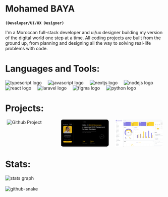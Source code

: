 # Mohamed BAYA

**`(Developer/UI/UX Designer)`**

I'm a Moroccan full-stack developer and ui/ux designer building my version of the digital world one step at a time. All coding projects are built from the ground up, from planning and designing all the way to solving real-life problems with code.

###




#  Languages and Tools:

<div align="left">
  <img src="https://cdn.jsdelivr.net/gh/devicons/devicon/icons/typescript/typescript-original.svg" height="30" alt="typescript logo"  />
  <img width="12" />
  <img src="https://cdn.jsdelivr.net/gh/devicons/devicon/icons/javascript/javascript-original.svg" height="30" alt="javascript logo"  />
  <img width="12" />
  <img src="https://cdn.jsdelivr.net/gh/devicons/devicon/icons/nextjs/nextjs-original.svg" height="30" alt="nextjs logo"  />
  <img width="12" />
  <img src="https://cdn.jsdelivr.net/gh/devicons/devicon/icons/nodejs/nodejs-original.svg" height="30" alt="nodejs logo"  />
  <img width="12" />
  <img src="https://cdn.jsdelivr.net/gh/devicons/devicon/icons/react/react-original.svg" height="30" alt="react logo"  />
  <img width="12" />
  <img src="https://cdn.jsdelivr.net/gh/devicons/devicon/icons/laravel/laravel-original.svg" height="30" alt="laravel logo"  />
  <img width="12" />
  <img src="https://cdn.jsdelivr.net/gh/devicons/devicon/icons/figma/figma-original.svg" height="30" alt="figma logo"  />
  <img width="12" />
  <img src="https://cdn.jsdelivr.net/gh/devicons/devicon/icons/python/python-original.svg" height="30" alt="python logo"  />
</div>

# Projects:
<div style="display: flex; justify-content: center; gap: 20px;">
  <img src="defluenze.svg" width="30%" alt="Github Project" />
  <img src="portfolio.svg" width="30%" alt="Github Project" />
  <img src="school.svg" width="30%" alt="Github Project" />
</div>

# Stats:

<div align="left">
  <img src="https://github-readme-stats.vercel.app/api?username=Mohamedev2004&hide_title=true&hide_rank=true&show_icons=true&include_all_commits=true&count_private=true&disable_animations=false&theme=dark&locale=en&hide_border=false" height="200" width="auto" alt="stats graph"  />
</div>




<br clear="both">


<picture>
  <source media="(prefers-color-scheme: dark)" srcset="https://raw.githubusercontent.com/Mohamedev2004/Mohamedev2004/output/github-snake-dark.svg" />
  <source media="(prefers-color-scheme: light)" srcset="https://raw.githubusercontent.com/Mohamedev2004/Mohamedev2004/output/github-snake.svg" />
  <img alt="github-snake" src="https://raw.githubusercontent.com/tobiasmeyhoefer/Mohamedev2004/output/github-snake.svg" />
</picture>
